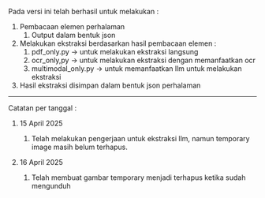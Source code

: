 Pada versi ini telah berhasil untuk melakukan :
1. Pembacaan elemen perhalaman
    1. Output dalam bentuk json
2. Melakukan ekstraksi berdasarkan hasil pembacaan elemen :
    1. pdf_only.py -> untuk melakukan ekstraksi langsung
    2. ocr_only,py -> untuk melakukan ekstraksi dengan memanfaatkan ocr
    3. multimodal_only.py -> untuk memanfaatkan llm untuk melakukan ekstraksi
3. Hasil ekstraksi disimpan dalam bentuk json perhalaman

---

Catatan per tanggal :
1. 15 April 2025
    1. Telah melakukan pengerjaan untuk ekstraksi llm, namun temporary image masih belum terhapus.

2. 16 April 2025
    1. Telah membuat gambar temporary menjadi terhapus ketika sudah mengunduh